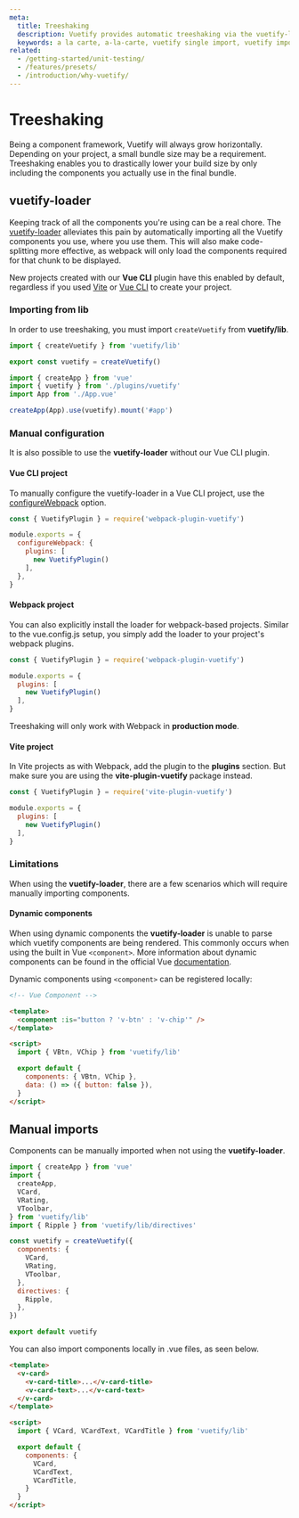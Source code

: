 ```yaml
---
meta:
  title: Treeshaking
  description: Vuetify provides automatic treeshaking via the vuetify-loader. Use only the features that you need and drastically reduce your package bundle size.
  keywords: a la carte, a-la-carte, vuetify single import, vuetify import, component importing, reduce vuetify size, treeshaking, tree shaking
related:
  - /getting-started/unit-testing/
  - /features/presets/
  - /introduction/why-vuetify/
---
```


# Treeshaking

Being a component framework, Vuetify will always grow horizontally. Depending on your project, a small bundle size may be a requirement. Treeshaking enables you to drastically lower your build size by only including the components you actually use in the final bundle.

<entry />

## vuetify-loader

Keeping track of all the components you're using can be a real chore. The [vuetify-loader](https://github.com/vuetifyjs/vuetify-loader) alleviates this pain by automatically importing all the Vuetify components you use, where you use them. This will also make code-splitting more effective, as webpack will only load the components required for that chunk to be displayed.

New projects created with our **Vue CLI** plugin have this enabled by default, regardless if you used [Vite](/getting-started/installation#vite) or [Vue CLI](/getting-started/installation#vue-cli) to create your project.

### Importing from lib

In order to use treeshaking, you must import `createVuetify` from **vuetify/lib**.

```js { resource="src/plugins/vuetify.js" }
import { createVuetify } from 'vuetify/lib'

export const vuetify = createVuetify()
```

```js { resource="src/main.js" }
import { createApp } from 'vue'
import { vuetify } from './plugins/vuetify'
import App from './App.vue'

createApp(App).use(vuetify).mount('#app')
```

### Manual configuration

It is also possible to use the **vuetify-loader** without our Vue CLI plugin.

#### Vue CLI project

To manually configure the vuetify-loader in a Vue CLI project, use the [configureWebpack](https://cli.vuejs.org/config/#configurewebpack) option.

```js { resource="vue.config.js" }
const { VuetifyPlugin } = require('webpack-plugin-vuetify')

module.exports = {
  configureWebpack: {
    plugins: [
      new VuetifyPlugin()
    ],
  },
}
```

#### Webpack project

You can also explicitly install the loader for webpack-based projects. Similar to the vue.config.js setup, you simply add the loader to your project's webpack plugins.

```js { resource="webpack.config.js" }
const { VuetifyPlugin } = require('webpack-plugin-vuetify')

module.exports = {
  plugins: [
    new VuetifyPlugin()
  ],
}
```

<alert type="warning">

  Treeshaking will only work with Webpack in **production mode**.

</alert>

#### Vite project

In Vite projects as with Webpack, add the plugin to the **plugins** section. But make sure you are using the **vite-plugin-vuetify** package instead.

```js { resource="vite.config.js" }
const { VuetifyPlugin } = require('vite-plugin-vuetify')

module.exports = {
  plugins: [
    new VuetifyPlugin()
  ],
}
```

<discovery />

<!--
## Required styles

When you import from `vuetify/lib`, the baseline framework styles are pulled in as well. Each component is individually responsible for its styles and will be compiled just the same. If you are using Vue CLI and the `vue-cli-plugin-vuetify` plugin, this is done for you automatically, and you can **skip** this section. If you are working on a project where you do not have access to the cli, you can manually include the required packages:

```bash
yarn add sass sass-loader deepmerge -D
```

OR

```bash
npm install sass sass-loader deepmerge -D
```

<alert type="info">

  For a more detailed explanation on how to setup your application to handle SASS, please navigate to the [theme page](/features/theme).

</alert>

After the installation, you will still need to configure your webpack.config.js to parse .sass files. For more information on how to do this, checkout the [official documentation](https://webpack.js.org/loaders/sass-loader/).

## Custom dynamic imports

The `vuetify-loader` also allows you to write your own custom match functions to import your own project's components as well. This can be done in both Vue CLI and webpack projects.

```js
// vue.config.js

const VuetifyLoaderPlugin = require('vuetify-loader/lib/plugin')

module.exports = {
  configureWebpack: {
    plugins: [
      new VuetifyLoaderPlugin({
        /**
         * This function will be called for every tag used in each vue component
         * It should return an array, the first element will be inserted into the
         * components array, the second should be a corresponding import
         *
         * originalTag - the tag as it was originally used in the template
         * kebabTag    - the tag normalized to kebab-case
         * camelTag    - the tag normalized to PascalCase
         * path        - a relative path to the current .vue file
         * component   - a parsed representation of the current component
         */
        match (originalTag, { kebabTag, camelTag, path, component }) {
          if (kebabTag.startsWith('core-')) {
            return [
              camelTag,
              `import ${camelTag} from '@/components/core/${camelTag.substring(4)}.vue'`
            ]
          }
        }
      })
    ],
  },
}
```

```js
// webpack.config.js

const VuetifyLoaderPlugin = require('vuetify-loader/lib/plugin')

exports.plugins.push(
  new VuetifyLoaderPlugin({
    match (originalTag, { kebabTag, camelTag, path, component }) {
      if (kebabTag.startsWith('core-')) {
        return [
          camelTag,
          `import ${camelTag} from '@/components/core/${camelTag.substring(4)}.vue'`
        ]
      }
    }
  })
)
```
-->

### Limitations

When using the **vuetify-loader**, there are a few scenarios which will require manually importing components.

#### Dynamic components

When using dynamic components the **vuetify-loader** is unable to parse which vuetify components are being rendered. This commonly occurs when using the built in Vue `<component>`. More information about dynamic components can be found in the official Vue [documentation](https://vuejs.org/guide/essentials/component-basics.html#dynamic-components).

<!--
`v-data-iterator` can use any component via the content-tag prop. This component must be registered [globally](#markup-js-a-la-carte-manual):

```html
<template>
  <v-data-iterator content-tag="v-layout">
    ...
  </v-data-iterator>
</template>
```

```js
// src/plugins/vuetify.js

import Vue from 'vue'
import Vuetify, { VLayout } from 'vuetify/lib'

Vue.use(Vuetify, {
  components: { VLayout },
})

const opts = {}

export default new Vuetify(opts)
```
-->

Dynamic components using `<component>` can be registered locally:

```html
<!-- Vue Component -->

<template>
  <component :is="button ? 'v-btn' : 'v-chip'" />
</template>

<script>
  import { VBtn, VChip } from 'vuetify/lib'

  export default {
    components: { VBtn, VChip },
    data: () => ({ button: false }),
  }
</script>
```

## Manual imports

Components can be manually imported when not using the **vuetify-loader**.

```js { resource="src/plugins/vuetify.js" }
import { createApp } from 'vue'
import {
  createApp,
  VCard,
  VRating,
  VToolbar,
} from 'vuetify/lib'
import { Ripple } from 'vuetify/lib/directives'

const vuetify = createVuetify({
  components: {
    VCard,
    VRating,
    VToolbar,
  },
  directives: {
    Ripple,
  },
})

export default vuetify
```

You can also import components locally in .vue files, as seen below.

```html
<template>
  <v-card>
    <v-card-title>...</v-card-title>
    <v-card-text>...</v-card-text>
  </v-card>
</template>

<script>
  import { VCard, VCardText, VCardTitle } from 'vuetify/lib'

  export default {
    components: {
      VCard,
      VCardText,
      VCardTitle,
    }
  }
</script>
```

<backmatter />

